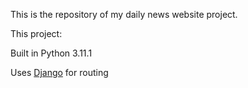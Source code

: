 This is the repository of my daily news website project.

This project:

Built in Python 3.11.1

Uses [Django](https://github.com/django/django) for routing

